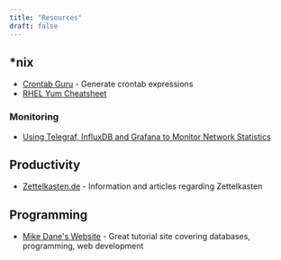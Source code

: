 ```yaml
---
title: "Resources"
draft: false
---
```

## *nix
  * [Crontab Guru](https://crontab.guru/) - Generate crontab expressions
  * [RHEL Yum Cheatsheet](https://access.redhat.com/sites/default/files/attachments/rh_yum_cheatsheet_1214_jcs_print-1.pdf)

### Monitoring
  * [Using Telegraf, InfluxDB and Grafana to Monitor Network Statistics](https://lkhill.com/telegraf-influx-grafana-network-stats/)

## Productivity
  * [Zettelkasten.de](https://zettelkasten.de/) - Information and articles regarding Zettelkasten

## Programming
  * [Mike Dane's Website](https://www.mikedane.com/) - Great tutorial site covering databases, programming, web development
